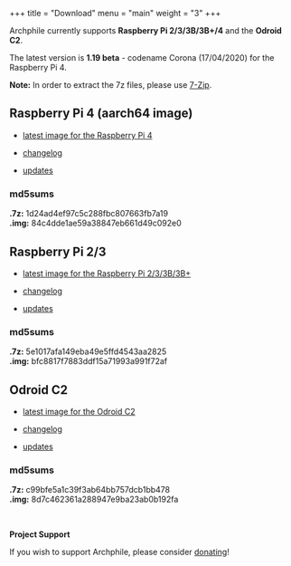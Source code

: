 +++
title =  "Download"
menu = "main"
weight = "3"
+++

Archphile currently supports **Raspberry Pi 2/3/3B/3B+/4** and the **Odroid C2**. 

The latest version is **1.19 beta** - codename Corona (17/04/2020) for the Raspberry Pi 4.

**Note:** In order to extract the 7z files, please use [7-Zip](https://www.7-zip.org/download.html).

## Raspberry Pi 4 (aarch64 image)

- [latest image for the Raspberry Pi 4](https://sourceforge.net/projects/archphile/files/rpi4/1.19-beta-corona/archphile-1.19-beta-corona-rpi4.7z/download) 

- [changelog](https://archphile.org/changelog/rpi4.txt) 

- [updates](https://archphile.org/changelog/updates-rpi4.txt)

### md5sums

**.7z:** 
1d24ad4ef97c5c288fbc807663fb7a19  
**.img:** 84c4dde1ae59a38847eb661d49c092e0

## Raspberry Pi 2/3

- [latest image for the Raspberry Pi 2/3/3B/3B+](https://sourceforge.net/projects/archphile/files/rpi3/1.19-beta-corona/archphile-1.19-beta-corona-rpi23.7z/download) 

- [changelog](https://archphile.org/changelog/rpi.txt) 

- [updates](https://archphile.org/changelog/updates-rpi.txt)

### md5sums

**.7z:** 5e1017afa149eba49e5ffd4543aa2825  
**.img:** bfc8817f7883ddf15a71993a991f72af


## Odroid C2

- [latest image for the Odroid C2](https://sourceforge.net/projects/archphile/files/odroidc2/1.19-beta-corona/archphile-1.19-beta-corona-odroidc2.7z/download) 

- [changelog](https://archphile.org/changelog/odroidc2.txt)

- [updates](https://archphile.org/changelog/updates-odroidc2.txt)

### md5sums

**.7z:** c99bfe5a1c39f3ab64bb757dcb1bb478  
**.img:** 8d7c462361a288947e9ba23ab0b192fa


<br>

**Project  Support**

If you wish to support Archphile, please consider [donating](https://www.paypal.com/cgi-bin/webscr?cmd=_s-xclick&hosted_button_id=BDJDPBBTJDKZC&source=url)!
